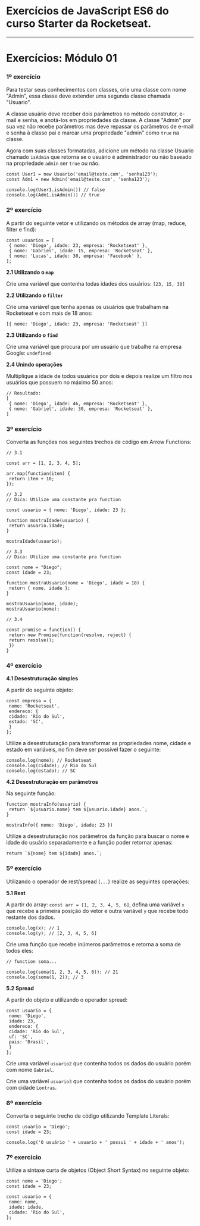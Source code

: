 <h1>Exercícios de JavaScript ES6 do curso Starter da Rocketseat.</h1>
<hr/>
<h1>Exercícios: Módulo 01</h1>

### 1º exercício
Para testar seus conhecimentos com classes, crie uma classe com nome "Admin", essa classe deve extender uma segunda classe chamada "Usuario".

A classe usuário deve receber dois parâmetros no método construtor, e-mail e senha, e anotá-los em propriedades da classe. A classe "Admin" por sua vez não recebe parâmetros mas deve repassar os parâmetros de e-mail e senha à classe pai e marcar uma propriedade "admin" como `true` na classe.

Agora com suas classes formatadas, adicione um método na classe Usuario chamado `isAdmin` que retorna se o usuário é administrador ou não baseado na propriedade `admin` ser `true` ou não.

```
const User1 = new Usuario('email@teste.com', 'senha123');
const Adm1 = new Admin('email@teste.com', 'senha123');

console.log(User1.isAdmin()) // false
console.log(Adm1.isAdmin()) // true
```

### 2º exercício
A partir do seguinte vetor e utilizando os métodos de array (map, reduce, filter e find):

```
const usuarios = [
 { nome: 'Diego', idade: 23, empresa: 'Rocketseat' },
 { nome: 'Gabriel', idade: 15, empresa: 'Rocketseat' },
 { nome: 'Lucas', idade: 30, empresa: 'Facebook' },
];
```

**2.1 Utilizando o `map`**

Crie uma variável que contenha todas idades dos usuários: `[23, 15, 30]`

**2.2 Utilizando o `filter`**

Crie uma variável que tenha apenas os usuários que trabalham na Rocketseat e com mais de 18 anos:

`[{ nome: 'Diego', idade: 23, empresa: 'Rocketseat' }]`

**2.3 Utilizando o `find`**

Crie uma variável que procura por um usuário que trabalhe na empresa Google: `undefined`

**2.4 Unindo operações**

Multiplique a idade de todos usuários por dois e depois realize um filtro nos usuários que possuem no máximo 50 anos:

```
// Resultado:
[
 { nome: 'Diego', idade: 46, empresa: 'Rocketseat' },
 { nome: 'Gabriel', idade: 30, empresa: 'Rocketseat' },
]
```

### 3º exercício
Converta as funções nos seguintes trechos de código em Arrow Functions:

```
// 3.1

const arr = [1, 2, 3, 4, 5];

arr.map(function(item) {
 return item + 10;
});
```

```
// 3.2
// Dica: Utilize uma constante pra function

const usuario = { nome: 'Diego', idade: 23 };

function mostraIdade(usuario) {
 return usuario.idade;
}

mostraIdade(usuario);
```

```
// 3.3
// Dica: Utilize uma constante pra function

const nome = "Diego";
const idade = 23;

function mostraUsuario(nome = 'Diego', idade = 18) {
 return { nome, idade };
}

mostraUsuario(nome, idade);
mostraUsuario(nome);
```

```
// 3.4

const promise = function() {
 return new Promise(function(resolve, reject) {
 return resolve();
 })
}
```

### 4º exercício
**4.1 Desestruturação simples**

A partir do seguinte objeto:

```
const empresa = {
 nome: 'Rocketseat',
 endereco: {
 cidade: 'Rio do Sul',
 estado: 'SC',
 }
};
```

Utilize a desestruturação para transformar as propriedades nome, cidade e estado em variáveis, no fim deve ser possível fazer o seguinte:

```
console.log(nome); // Rocketseat
console.log(cidade); // Rio do Sul
console.log(estado); // SC
```

**4.2 Desestruturação em parâmetros**

Na seguinte função:

```
function mostraInfo(usuario) {
 return `${usuario.nome} tem ${usuario.idade} anos.`;
}

mostraInfo({ nome: 'Diego', idade: 23 })
```

Utilize a desestruturação nos parâmetros da função para buscar o nome e idade do usuário separadamente e a função poder retornar apenas:

```
return `${nome} tem ${idade} anos.`;
```

### 5º exercício
Utilizando o operador de rest/spread (`...`) realize as seguintes operações:

**5.1 Rest**

A partir do array: `const arr = [1, 2, 3, 4, 5, 6]`, defina uma variável `x` que recebe a primeira posição do vetor e outra variável `y` que recebe todo restante dos dados.

```
console.log(x); // 1
console.log(y); // [2, 3, 4, 5, 6]
```

Crie uma função que recebe inúmeros parâmetros e retorna a soma de todos eles:

```
// function soma...

console.log(soma(1, 2, 3, 4, 5, 6)); // 21
console.log(soma(1, 2)); // 3
```

**5.2 Spread**

A partir do objeto e utilizando o operador spread:

```
const usuario = {
 nome: 'Diego',
 idade: 23,
 endereco: {
 cidade: 'Rio do Sul',
 uf: 'SC',
 pais: 'Brasil',
 }
};
```

Crie uma variável `usuario2` que contenha todos os dados do usuário porém com nome `Gabriel`.

Crie uma variável `usuario3` que contenha todos os dados do usuário porém com cidade `Lontras`.

### 6º exercício
Converta o seguinte trecho de código utilizando Template Literals:

```
const usuario = 'Diego';
const idade = 23;

console.log('O usuário ' + usuario + ' possui ' + idade + ' anos');
```

### 7º exercício
Utilize a sintaxe curta de objetos (Object Short Syntax) no seguinte objeto:

```
const nome = 'Diego';
const idade = 23;

const usuario = {
 nome: nome,
 idade: idade,
 cidade: 'Rio do Sul',
};
```
